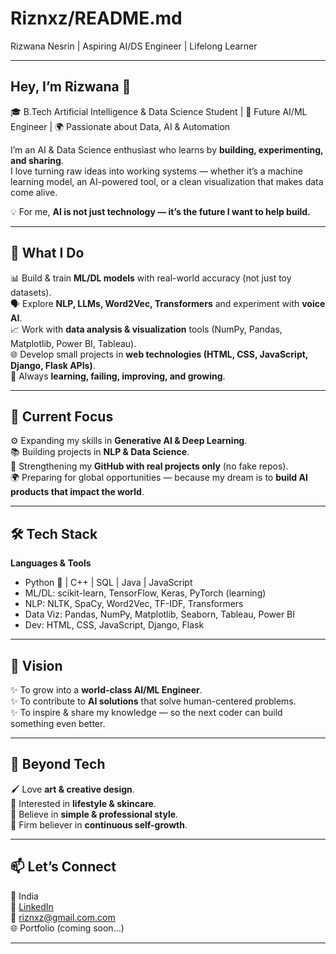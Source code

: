 # Riznxz/README.md
Rizwana Nesrin | Aspiring AI/DS Engineer | Lifelong Learner  

---

## Hey, I’m Rizwana 👋  

🎓 B.Tech Artificial Intelligence & Data Science Student | 🤖 Future AI/ML Engineer | 🌍 Passionate about Data, AI & Automation  

I’m an AI & Data Science enthusiast who learns by **building, experimenting, and sharing**.  
I love turning raw ideas into working systems — whether it’s a machine learning model, an AI-powered tool, or a clean visualization that makes data come alive.  

💡 For me, **AI is not just technology — it’s the future I want to help build.**  

---

## 🌟 What I Do  

📊 Build & train **ML/DL models** with real-world accuracy (not just toy datasets).  
🗣️ Explore **NLP, LLMs, Word2Vec, Transformers** and experiment with **voice AI**.  
📈 Work with **data analysis & visualization** tools (NumPy, Pandas, Matplotlib, Power BI, Tableau).  
🌐 Develop small projects in **web technologies (HTML, CSS, JavaScript, Django, Flask APIs)**.  
🧠 Always **learning, failing, improving, and growing**.  

---

## 📌 Current Focus  

⚙️ Expanding my skills in **Generative AI & Deep Learning**.  
📚 Building projects in **NLP & Data Science**.  
🔗 Strengthening my **GitHub with real projects only** (no fake repos).  
🌍 Preparing for global opportunities — because my dream is to **build AI products that impact the world**.  

---

## 🛠️ Tech Stack  

**Languages & Tools**  
- Python 🐍 | C++ | SQL | Java | JavaScript  
- ML/DL: scikit-learn, TensorFlow, Keras, PyTorch (learning)  
- NLP: NLTK, SpaCy, Word2Vec, TF-IDF, Transformers  
- Data Viz: Pandas, NumPy, Matplotlib, Seaborn, Tableau, Power BI  
- Dev: HTML, CSS, JavaScript, Django, Flask  

---

## 🎯 Vision  

✨ To grow into a **world-class AI/ML Engineer**.  
✨ To contribute to **AI solutions** that solve human-centered problems.  
✨ To inspire & share my knowledge — so the next coder can build something even better.  

---

## 🎨 Beyond Tech  

🖌️ Love **art & creative design**.  
💄 Interested in **lifestyle & skincare**.  
👗 Believe in **simple & professional style**.  
🌱 Firm believer in **continuous self-growth**.  

---

## 📫 Let’s Connect  

📍 India  
💼 [LinkedIn](https://www.linkedin.com/in/riswananasrinpp/)  
📧 riznxz@gmail.com.com  
🌐 Portfolio (coming soon...)  

---

